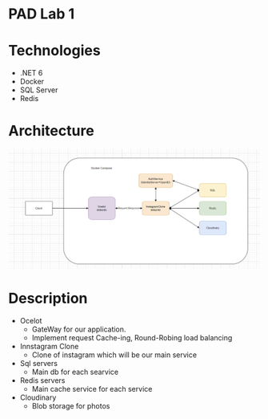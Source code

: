 # PAD Lab 1

# Technologies
- .NET 6
- Docker
- SQL Server
- Redis

# Architecture

![](https://github.com/UrsuNicolae/PadLab1/blob/main/PADArchitecture.png)

# Description

- Ocelot
  - GateWay for our application.
  - Implement request Cache-ing, Round-Robing load balancing
- Innstagram Clone
  - Clone of instagram which will be our main service
- Sql servers
  - Main db for each searvice
- Redis servers
  - Main cache service for each service
- Cloudinary
  - Blob storage for photos

  


